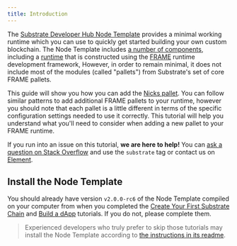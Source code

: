 ```yaml
---
title: Introduction
---
```


The
[Substrate Developer Hub Node Template](https://github.com/substrate-developer-hub/substrate-node-template)
provides a minimal working runtime which you can use to quickly get started building your own custom
blockchain. The Node Template includes [a number of components](../../index#architecture), including
a [runtime](../../knowledgebase/getting-started/glossary#runtime) that is constructed using the
[FRAME](../../knowledgebase/runtime/frame) runtime development framework, However, in order to
remain minimal, it does not include most of the modules (called "pallets") from Substrate's set of
core FRAME pallets.

This guide will show you how you can add the
[Nicks pallet](https://substrate.dev/rustdocs/v2.0.0-rc6/pallet_nicks/index.html). You can follow
similar patterns to add additional FRAME pallets to your runtime, however you should note that each
pallet is a little different in terms of the specific configuration settings needed to use it
correctly. This tutorial will help you understand what you'll need to consider when adding a new
pallet to your FRAME runtime.

If you run into an issue on this tutorial, **we are here to help!** You can
[ask a question on Stack Overflow](https://stackoverflow.com/questions/tagged/substrate) and use the
`substrate` tag or contact us on
[Element](https://app.element.io/#/room/!HzySYSaIhtyWrwiwEV:matrix.org).

## Install the Node Template

You should already have version `v2.0.0-rc6` of the Node Template compiled on your computer from
when you completed the [Create Your First Substrate Chain](../create-your-first-substrate-chain/)
and [Build a dApp](../build-a-dapp) tutorials. If you do not, please complete them.

> Experienced developers who truly prefer to skip those tutorials may install the Node Template
> according to
> [the instructions in its readme](https://github.com/substrate-developer-hub/substrate-node-template#local-development).
